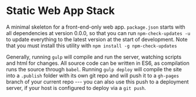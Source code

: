 # Static Web App Stack

A minimal skeleton for a front-end-only web app.
`package.json` starts with all dependencies at version 0.0.0, so that you can run `npm-check-updates -u` to update everything to the latest version at the start of development.
Note that you must install this utility with `npm install -g npm-check-updates`

Generally, running `gulp` will compile and run the server, watching scripts and html for changes.
All source code can be written in ES6, as compilation runs the source through `babel`.
Running `gulp deploy` will compile the site into a `.publish` folder with its own git repo and will push it to a `gh-pages` branch of your current repo --- you can also use this push to a deployment server, if your host is configured to deploy via a `git push`.
